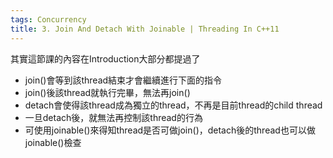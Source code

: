 ```yaml
---
tags: Concurrency
title: 3. Join And Detach With Joinable | Threading In C++11
---
```


其實這節課的內容在Introduction大部分都提過了
- join()會等到該thread結束才會繼續進行下面的指令
- join()後該thread就執行完畢，無法再join()
- detach會使得該thread成為獨立的thread，不再是目前thread的child thread
- 一旦detach後，就無法再控制該thread的行為
- 可使用joinable()來得知thread是否可做join()，detach後的thread也可以做joinable()檢查
